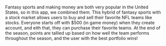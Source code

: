 Fantasy sports and making money are both very popular in the United States, so in this app, we combined them. This hybrid of fantasy sports with a stock market allows users to buy and sell their favorite NFL teams like stocks. Everyone starts off with $500 (in game money) when they create account, and eith that, they can purchase their favorite teams. At the end of the season, points are tallied up based on how well the team performs throughout the season, and the user with the best portfolio wins!